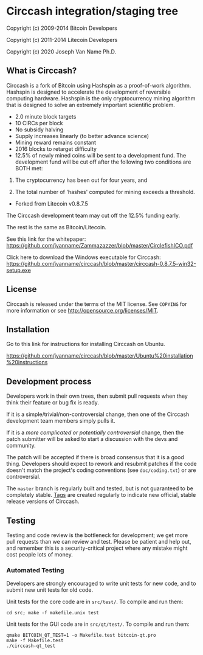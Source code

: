 Circcash integration/staging tree
================================


Copyright (c) 2009-2014 Bitcoin Developers

Copyright (c) 2011-2014 Litecoin Developers

Copyright (c) 2020 Joseph Van Name Ph.D.

What is Circcash?
----------------

Circcash is a fork of Bitcoin using Hashspin as a proof-of-work algorithm. Hashspin is designed to accelerate the development of reversible computing hardware. Hashspin is the only cryptocurrency mining algorithm that is designed to solve an extremely important scientific problem.
 - 2.0 minute block targets
 - 10 CIRCs per block
 - No subsidy halving
 - Supply increases linearly (to better advance science)
 - Mining reward remains constant
 - 2016 blocks to retarget difficulty
 - 12.5% of newly mined coins will be sent to a development fund. The development fund will be cut off after the following two conditions are BOTH met:

 1. The cryptocurrency has been out for four years, and
 
 2. The total number of 'hashes' computed for mining exceeds a threshold.

 - Forked from Litecoin v0.8.7.5

The Circcash development team may cut off the 12.5% funding early.

The rest is the same as Bitcoin/Litecoin.

See this link for the whitepaper: https://github.com/jvanname/Zammazazzer/blob/master/CirclefishICO.pdf

Click here to download the Windows executable for Circcash: https://github.com/jvanname/circcash/blob/master/circcash-0.8.7.5-win32-setup.exe

License
-------

Circcash is released under the terms of the MIT license. See `COPYING` for more
information or see http://opensource.org/licenses/MIT.


Installation
-------

Go to this link for instructions for installing Circcash on Ubuntu.

https://github.com/jvanname/circcash/blob/master/Ubuntu%20installation%20instructions



Development process
-------------------

Developers work in their own trees, then submit pull requests when they think
their feature or bug fix is ready.

If it is a simple/trivial/non-controversial change, then one of the Circcash
development team members simply pulls it.

If it is a *more complicated or potentially controversial* change, then the patch
submitter will be asked to start a discussion with the devs and community.

The patch will be accepted if there is broad consensus that it is a good thing.
Developers should expect to rework and resubmit patches if the code doesn't
match the project's coding conventions (see `doc/coding.txt`) or are
controversial.

The `master` branch is regularly built and tested, but is not guaranteed to be
completely stable. [Tags](https://github.com/circcash-project/circcash/tags) are created
regularly to indicate new official, stable release versions of Circcash.

Testing
-------

Testing and code review is the bottleneck for development; we get more pull
requests than we can review and test. Please be patient and help out, and
remember this is a security-critical project where any mistake might cost people
lots of money.

### Automated Testing

Developers are strongly encouraged to write unit tests for new code, and to
submit new unit tests for old code.

Unit tests for the core code are in `src/test/`. To compile and run them:

    cd src; make -f makefile.unix test

Unit tests for the GUI code are in `src/qt/test/`. To compile and run them:

    qmake BITCOIN_QT_TEST=1 -o Makefile.test bitcoin-qt.pro
    make -f Makefile.test
    ./circcash-qt_test

